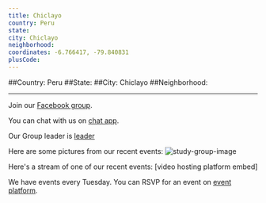 ```yaml
---
title: Chiclayo
country: Peru
state: 
city: Chiclayo
neighborhood: 
coordinates: -6.766417, -79.840831
plusCode:
---
```


##Country: Peru
##State: 
##City: Chiclayo
##Neighborhood: 
*****
Join our [Facebook group](https://www.facebook.com/groups/free.code.camp.chiclayo).

You can chat with us on [chat app]().

Our Group leader is [leader]()

Here are some pictures from our recent events:
![study-group-image]()

Here's a stream of one of our recent events:
[video hosting platform embed]

We have events every Tuesday. You can RSVP for an event on [event platform]().
